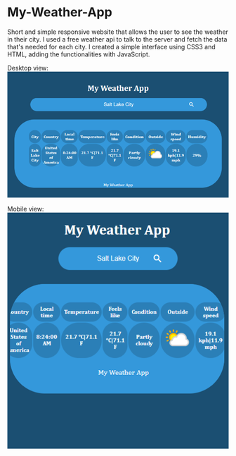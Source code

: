 # My-Weather-App
Short and simple responsive website that allows the user to see the weather in their city.
I used a free weather api to talk to the server and fetch the data that's needed for each city. I created a simple interface using CSS3 and HTML, adding the functionalities with JavaScript.


Desktop view:
<img src="https://github.com/HarisKordic/My-Weather-App/blob/main/Design%20photos/Desktop_look.png">


Mobile view:
<img src="https://github.com/HarisKordic/My-Weather-App/blob/main/Design%20photos/Responsive_look.png">